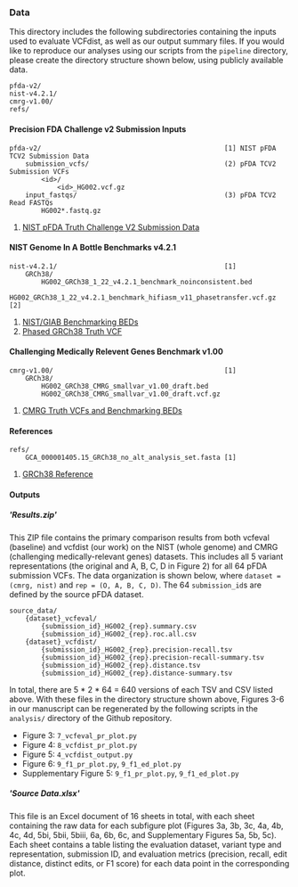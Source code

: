 ### Data
This directory includes the following subdirectories containing the inputs used to evaluate VCFdist, as well as our output summary files. If you would like to reproduce our analyses using our scripts from the `pipeline` directory, please create the directory structure shown below, using publicly available data.

```
pfda-v2/
nist-v4.2.1/
cmrg-v1.00/
refs/
```

#### Precision FDA Challenge v2 Submission Inputs
```
pfda-v2/                                              [1] NIST pFDA TCV2 Submission Data
    submission_vcfs/                                  (2) pFDA TCV2 Submission VCFs
        <id>/
            <id>_HG002.vcf.gz
    input_fastqs/                                     (3) pFDA TCV2 Read FASTQs
        HG002*.fastq.gz
```
1. [NIST pFDA Truth Challenge V2 Submission Data](https://data.nist.gov/od/id/mds2-2336)


#### NIST Genome In A Bottle Benchmarks v4.2.1
```
nist-v4.2.1/                                          [1]
    GRCh38/
        HG002_GRCh38_1_22_v4.2.1_benchmark_noinconsistent.bed
        HG002_GRCh38_1_22_v4.2.1_benchmark_hifiasm_v11_phasetransfer.vcf.gz [2]
```
1. [NIST/GIAB Benchmarking BEDs](https://ftp-trace.ncbi.nlm.nih.gov/ReferenceSamples/giab/release/AshkenazimTrio/HG002_NA24385_son/NISTv4.2.1/)
2. [Phased GRCh38 Truth VCF](https://ftp-trace.ncbi.nlm.nih.gov/ReferenceSamples/giab/release/AshkenazimTrio/HG002_NA24385_son/NISTv4.2.1/GRCh38/SupplementaryFiles/)


#### Challenging Medically Relevent Genes Benchmark v1.00
```
cmrg-v1.00/                                           [1]
    GRCh38/
        HG002_GRCh38_CMRG_smallvar_v1.00_draft.bed
        HG002_GRCh38_CMRG_smallvar_v1.00_draft.vcf.gz
```
1. [CMRG Truth VCFs and Benchmarking BEDs](https://ftp-trace.ncbi.nlm.nih.gov/ReferenceSamples/giab/release/AshkenazimTrio/HG002_NA24385_son/CMRG_v1.00/)

#### References
```
refs/
    GCA_000001405.15_GRCh38_no_alt_analysis_set.fasta [1]
```
1. [GRCh38 Reference](https://ftp-trace.ncbi.nlm.nih.gov/ReferenceSamples/giab/release/references/GRCh38)

#### Outputs
##### 'Results.zip'
This ZIP file contains the primary comparison results from both vcfeval (baseline) and vcfdist (our work) on the NIST (whole genome) and CMRG (challenging medically-relevant genes) datasets. This includes all 5 variant representations (the original and A, B, C, D in Figure 2) for all 64 pFDA submission VCFs. The data organization is shown below, where `dataset = (cmrg, nist)` and `rep = (O, A, B, C, D)`. The 64 `submission_id`s are defined by the source pFDA dataset.

```
source_data/
    {dataset}_vcfeval/
        {submission_id}_HG002_{rep}.summary.csv
        {submission_id}_HG002_{rep}.roc.all.csv
    {dataset}_vcfdist/
        {submission_id}_HG002_{rep}.precision-recall.tsv
        {submission_id}_HG002_{rep}.precision-recall-summary.tsv
        {submission_id}_HG002_{rep}.distance.tsv
        {submission_id}_HG002_{rep}.distance-summary.tsv
```

In total, there are 5 * 2 * 64 = 640 versions of each TSV and CSV listed above. 
With these files in the directory structure shown above, Figures 3-6 in our manuscript can be regenerated by the following scripts in the `analysis/` directory of the Github repository. 
- Figure 3: `7_vcfeval_pr_plot.py`
- Figure 4: `8_vcfdist_pr_plot.py`
- Figure 5: `4_vcfdist_output.py`
- Figure 6: `9_f1_pr_plot.py`, `9_f1_ed_plot.py`
- Supplementary Figure 5: `9_f1_pr_plot.py`, `9_f1_ed_plot.py`

##### 'Source Data.xlsx'
This file is an Excel document of 16 sheets in total, with each sheet containing the raw data for each subfigure plot (Figures 3a, 3b, 3c, 4a, 4b, 4c, 4d, 5bi, 5bii, 5biii, 6a, 6b, 6c, and Supplementary Figures 5a, 5b, 5c). Each sheet contains a table listing the evaluation dataset, variant type and representation, submission ID, and evaluation metrics (precision, recall, edit distance, distinct edits, or F1 score) for each data point in the corresponding plot.
